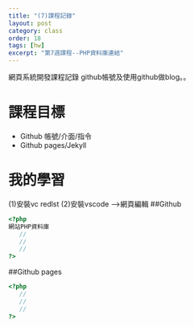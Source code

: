 ```yaml
---
title: "(7)課程記錄"
layout: post
category: class
order: 18
tags: [hw]
excerpt: "第7週課程--PHP資料庫連結"
---
```

網頁系統開發課程記錄
github帳號及使用github做blog。。

# 課程目標
- Github 帳號/介面/指令
- Github pages/Jekyll

# 我的學習
(1)安裝vc redlst 
(2)安裝vscode -->網頁編輯
##Github



```php
<?php
網站PHP資料庫
   //
   //
   //
?>
```
##Github pages

```php
<?php
   //
   //
   //
?>
```


[1]: https://github.com/        "GitHub"
[2]: https://pages.github.com/  "GitHub Pages"
[3]: https://jekyllrb.com/      "Jekyll"
[4]: http://markdown.tw         "Markdown文件"
[5]: http://dillinger.io/       "Dillinger"








